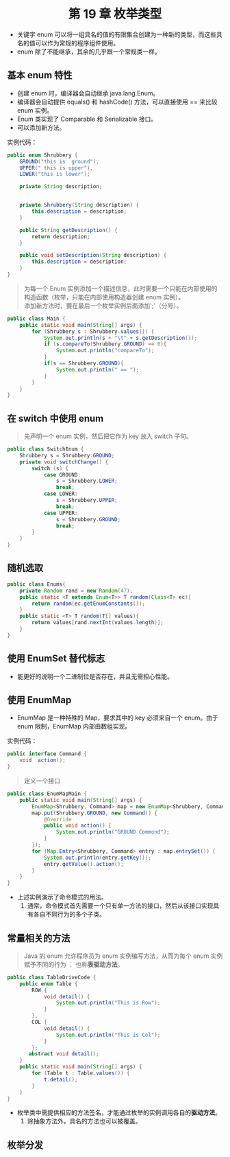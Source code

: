 # <center> 第 19 章 枚举类型 </center>
- 关键字 enum 可以将一组具名的值的有限集合创建为一种新的类型，而这些具名的值可以作为常规的程序组件使用。
- enum 除了不能继承，其余的几乎跟一个常规类一样。
##  基本 enum 特性
- 创建 enum 时，编译器会自动继承 java.lang.Enum。
- 编译器会自动提供 equals() 和 hashCode() 方法，可以直接使用 == 来比较 enum 实例。
- Enum 类实现了 Comparable 和 Serializable 接口。
- 可以添加新方法。

实例代码： 
```java
public enum Shrubbery {
    GROUND("this is  ground"),
    UPPER(" this is upper"),
    LOWER("this is lower");

    private String description;


    private Shrubbery(String description) {
        this.description = description;
    }

    public String getDescription() {
        return description;
    }

    public void setDescription(String description) {
        this.description = description;
    }
}
```
> 为每一个 Enum 实例添加一个描述信息，此时需要一个只能在内部使用的构造函数（枚举，只能在内部使用构造器创建 enum 实例）。<br>
> 添加新方法时，要在最后一个枚举实例后面添加';'（分号）。
```java
public class Main {
    public static void main(String[] args) {
        for (Shrubbery s : Shrubbery.values()) {
            System.out.println(s + "\t" + s.getDescription());
            if (s.compareTo(Shrubbery.GROUND) == 0){
                System.out.println("compareTo");
            }
            if(s == Shrubbery.GROUND){
                System.out.println(" == ");
            }
        }
    }
}

``` 

## 在 switch 中使用 enum
> 先声明一个 enum 实例，然后把它作为 key 放入 switch 子句。
```java
public class SwitchEnum {
    Shrubbery s = Shrubbery.GROUND;
    private void switchChange() {
        switch (s) {
            case GROUND:
                s = Shrubbery.LOWER;
                break;
            case LOWER:
                s = Shrubbery.UPPER;
                break;
            case UPPER:
                s = Shrubbery.GROUND;
                break;
        }
    }
}

```
## 随机选取
```java
public class Enums{
    private Random rand = new Random(47);
    public static <T extends Enum<T>> T random(Class<T> ec){
        return random(ec.getEnumConstants());
    }
    public static <T> T random(T[] values){
        return values[rand.nextInt(values.length)];
    }
}
```


## 使用 EnumSet 替代标志
- 能更好的说明一个二进制位是否存在，并且无需担心性能。

## 使用 EnumMap 
- EnumMap 是一种特殊的 Map，要求其中的 key 必须来自一个 enum。由于 enum 限制，EnumMap 内部由数组实现。

实例代码：
```java
public interface Command {
    void  action();
}
```
> 定义一个接口

```java
public class EnumMapMain {
    public static void main(String[] args) {
        EnumMap<Shrubbery, Command> map = new EnumMap<Shrubbery, Command>(Shrubbery.class);
        map.put(Shrubbery.GROUND, new Command() {
            @Override
            public void action() {
                System.out.println("GROUND Commond");
            }
        });
        for (Map.Entry<Shrubbery, Command> entry : map.entrySet()) {
            System.out.println(entry.getKey());
            entry.getValue().action();
        }
    }
}
```
- 上述实例演示了命令模式的用法。
    1.  通常，命令模式首先需要一个只有单一方法的接口，然后从该接口实现具有各自不同行为的多个子类。

## 常量相关的方法
> Java 的 enum 允许程序员为 enum 实例编写方法，从而为每个 enum 实例赋予不同的行为 ： 也称**表驱动方法**。
```java
public class TableDriveCode {
    public enum Table {
        ROW {
            void detail() {
                System.out.println("This is Row");
            }
        },
        COL {
            void detail() {
                System.out.println("This is Col");
            }
        };
       abstract void detail();
    }
    public static void main(String[] args) {
        for (Table t : Table.values()) {
            t.detail();
        }
    }
}

```
- 枚举类中需提供相应的方法签名，才能通过枚举的实例调用各自的**驱动方法**。
    1. 除抽象方法外，具名的方法也可以被覆盖。

## 枚举分发
